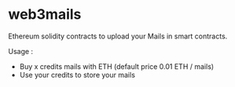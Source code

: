 # web3mails

Ethereum solidity contracts to upload your Mails in smart contracts.

Usage : 

- Buy x credits mails with ETH (default price 0.01 ETH / mails)
- Use your credits to store your mails
